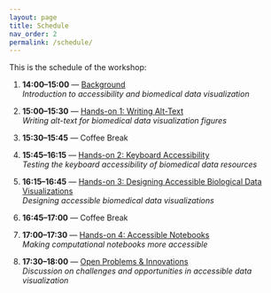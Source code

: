 ```yaml
---
layout: page
title: Schedule
nav_order: 2
permalink: /schedule/
---
```


This is the schedule of the workshop:

1. **14:00–15:00** — [Background](../background)  
   _Introduction to accessibility and biomedical data visualization_

2. **15:00–15:30** — [Hands-on 1: Writing Alt-Text](../alt)  
   _Writing alt-text for biomedical data visualization figures_

3. **15:30–15:45** — Coffee Break

4. **15:45–16:15** — [Hands-on 2: Keyboard Accessibility](../keyboard)  
   _Testing the keyboard accessibility of biomedical data resources_

5. **16:15–16:45** — [Hands-on 3: Designing Accessible Biological Data Visualizations](../visualization)  
   _Designing accessible biomedical data visualizations_

6. **16:45–17:00** — Coffee Break

7. **17:00–17:30** — [Hands-on 4: Accessible Notebooks](../notebooks)  
   _Making computational notebooks more accessible_

8. **17:30–18:00** — [Open Problems & Innovations](../openproblems)  
   _Discussion on challenges and opportunities in accessible data visualization_
